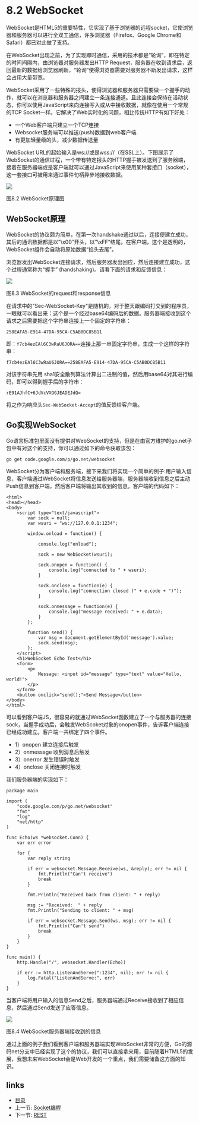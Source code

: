 # 8.2 WebSocket
WebSocket是HTML5的重要特性，它实现了基于浏览器的远程socket，它使浏览器和服务器可以进行全双工通信，许多浏览器（Firefox、Google Chrome和Safari）都已对此做了支持。

在WebSocket出现之前，为了实现即时通信，采用的技术都是“轮询”，即在特定的时间间隔内，由浏览器对服务器发出HTTP Request，服务器在收到请求后，返回最新的数据给浏览器刷新，“轮询”使得浏览器需要对服务器不断发出请求，这样会占用大量带宽。

WebSocket采用了一些特殊的报头，使得浏览器和服务器只需要做一个握手的动作，就可以在浏览器和服务器之间建立一条连接通道。且此连接会保持在活动状态，你可以使用JavaScript来向连接写入或从中接收数据，就像在使用一个常规的TCP Socket一样。它解决了Web实时化的问题，相比传统HTTP有如下好处：

- 一个Web客户端只建立一个TCP连接
- Websocket服务端可以推送(push)数据到web客户端.
- 有更加轻量级的头，减少数据传送量

WebSocket URL的起始输入是ws://或是wss://（在SSL上）。下图展示了WebSocket的通信过程，一个带有特定报头的HTTP握手被发送到了服务器端，接着在服务器端或是客户端就可以通过JavaScript来使用某种套接口（socket），这一套接口可被用来通过事件句柄异步地接收数据。

![](images/8.2.websocket.png?raw=true)

图8.2 WebSocket原理图

## WebSocket原理
WebSocket的协议颇为简单，在第一次handshake通过以后，连接便建立成功，其后的通讯数据都是以”\x00″开头，以”\xFF”结尾。在客户端，这个是透明的，WebSocket组件会自动将原始数据“掐头去尾”。

浏览器发出WebSocket连接请求，然后服务器发出回应，然后连接建立成功，这个过程通常称为“握手” (handshaking)。请看下面的请求和反馈信息：

![](images/8.2.websocket2.png?raw=true)

图8.3 WebSocket的request和response信息

在请求中的"Sec-WebSocket-Key"是随机的，对于整天跟编码打交到的程序员，一眼就可以看出来：这个是一个经过base64编码后的数据。服务器端接收到这个请求之后需要把这个字符串连接上一个固定的字符串：

	258EAFA5-E914-47DA-95CA-C5AB0DC85B11

即：`f7cb4ezEAl6C3wRaU6JORA==`连接上那一串固定字符串，生成一个这样的字符串：

	f7cb4ezEAl6C3wRaU6JORA==258EAFA5-E914-47DA-95CA-C5AB0DC85B11

对该字符串先用 sha1安全散列算法计算出二进制的值，然后用base64对其进行编码，即可以得到握手后的字符串：

	rE91AJhfC+6JdVcVXOGJEADEJdQ=

将之作为响应头`Sec-WebSocket-Accept`的值反馈给客户端。

## Go实现WebSocket
Go语言标准包里面没有提供对WebSocket的支持，但是在由官方维护的go.net子包中有对这个的支持，你可以通过如下的命令获取该包：

	go get code.google.com/p/go.net/websocket

WebSocket分为客户端和服务端，接下来我们将实现一个简单的例子:用户输入信息，客户端通过WebSocket将信息发送给服务器端，服务器端收到信息之后主动Push信息到客户端，然后客户端将输出其收到的信息，客户端的代码如下：

	<html>
	<head></head>
	<body>
		<script type="text/javascript">
			var sock = null;
			var wsuri = "ws://127.0.0.1:1234";

			window.onload = function() {

				console.log("onload");

				sock = new WebSocket(wsuri);

				sock.onopen = function() {
					console.log("connected to " + wsuri);
				}

				sock.onclose = function(e) {
					console.log("connection closed (" + e.code + ")");
				}

				sock.onmessage = function(e) {
					console.log("message received: " + e.data);
				}
			};

			function send() {
				var msg = document.getElementById('message').value;
				sock.send(msg);
			};
		</script>
		<h1>WebSocket Echo Test</h1>
		<form>
			<p>
				Message: <input id="message" type="text" value="Hello, world!">
			</p>
		</form>
		<button onclick="send();">Send Message</button>
	</body>
	</html>


可以看到客户端JS，很容易的就通过WebSocket函数建立了一个与服务器的连接sock，当握手成功后，会触发WebScoket对象的onopen事件，告诉客户端连接已经成功建立。客户端一共绑定了四个事件。

- 1）onopen 建立连接后触发
- 2）onmessage 收到消息后触发
- 3）onerror 发生错误时触发
- 4）onclose 关闭连接时触发

我们服务器端的实现如下：

	package main

	import (
		"code.google.com/p/go.net/websocket"
		"fmt"
		"log"
		"net/http"
	)

	func Echo(ws *websocket.Conn) {
		var err error

		for {
			var reply string

			if err = websocket.Message.Receive(ws, &reply); err != nil {
				fmt.Println("Can't receive")
				break
			}

			fmt.Println("Received back from client: " + reply)

			msg := "Received:  " + reply
			fmt.Println("Sending to client: " + msg)

			if err = websocket.Message.Send(ws, msg); err != nil {
				fmt.Println("Can't send")
				break
			}
		}
	}

	func main() {
		http.Handle("/", websocket.Handler(Echo))

		if err := http.ListenAndServe(":1234", nil); err != nil {
			log.Fatal("ListenAndServe:", err)
		}
	}

当客户端将用户输入的信息Send之后，服务器端通过Receive接收到了相应信息，然后通过Send发送了应答信息。

![](images/8.2.websocket3.png?raw=true)

图8.4 WebSocket服务器端接收到的信息

通过上面的例子我们看到客户端和服务器端实现WebSocket非常的方便，Go的源码net分支中已经实现了这个的协议，我们可以直接拿来用，目前随着HTML5的发展，我想未来WebSocket会是Web开发的一个重点，我们需要储备这方面的知识。


## links
   * [目录](<preface.md>)
   * 上一节: [Socket编程](<08.1.md>)
   * 下一节: [REST](<08.3.md>)
